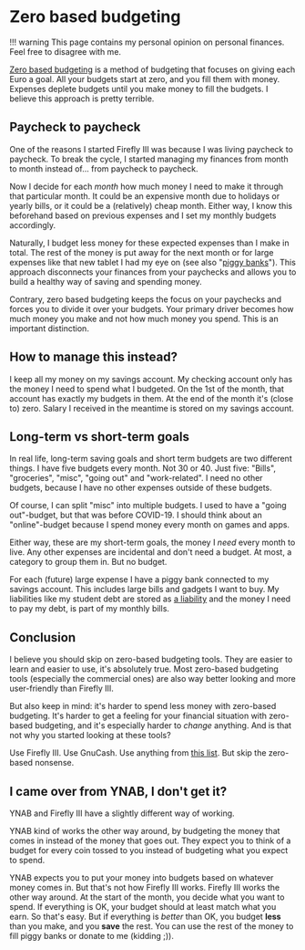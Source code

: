 # Zero based budgeting

!!! warning
    This page contains my personal opinion on personal finances. Feel free to disagree with me.

[Zero based budgeting](https://en.wikipedia.org/wiki/Zero-based_budgeting) is a method of budgeting that focuses on giving each Euro a goal. All your budgets start at zero, and you fill them with money. Expenses deplete budgets until you make money to fill the budgets. I believe this approach is pretty terrible.

## Paycheck to paycheck

One of the reasons I started Firefly III was because I was living paycheck to paycheck. To break the cycle, I started managing my finances from month to month instead of... from paycheck to paycheck.

Now I decide for each *month* how much money I need to make it through that particular month. It could be an expensive month due to holidays or yearly bills, or it could be a (relatively) cheap month. Either way, I know this beforehand based on previous expenses and I set my monthly budgets accordingly.

Naturally, I budget less money for these expected expenses than I make in total. The rest of the money is put away for the next month or for large expenses like that new tablet I had my eye on (see also "[piggy banks](../financial-concepts/piggies.md)"). This approach disconnects your finances from your paychecks and allows you to build a healthy way of saving and spending money.

Contrary, zero based budgeting keeps the focus on your paychecks and forces you to divide it over your budgets. Your primary driver becomes how much money you make and not how much money you spend. This is an important distinction.

## How to manage this instead?

I keep all my money on my savings account. My checking account only has the money I need to spend what I budgeted. On the 1st of the month, that account has exactly my budgets in them. At the end of the month it's (close to) zero. Salary I received in the meantime is stored on my savings account.

## Long-term vs short-term goals

In real life, long-term saving goals and short term budgets are two different things. I have five budgets every month. Not 30 or 40. Just five: "Bills", "groceries", "misc", "going out" and "work-related". I need no other budgets, because I have no other expenses outside of these budgets.

Of course, I can split "misc" into multiple budgets. I used to have a "going out"-budget, but that was before COVID-19. I should think about an "online"-budget because I spend money every month on games and apps.

Either way, these are my short-term goals, the money I *need* every month to live. Any other expenses are incidental and don't need a budget. At most, a category to group them in. But no budget.

For each (future) large expense I have a piggy bank connected to my savings account. This includes large bills and gadgets I want to buy. My liabilities like my student debt are stored as [a liability](../financial-concepts/liabilities.md) and the money I need to pay my debt, is part of my monthly bills.

## Conclusion

I believe you should skip on zero-based budgeting tools. They are easier to learn and easier to use, it's absolutely true. Most zero-based budgeting tools (especially the commercial ones) are also way better looking and more user-friendly than Firefly III.

But also keep in mind: it's harder to spend less money with zero-based budgeting. It's harder to get a feeling for your financial situation with zero-based budgeting, and it's especially harder to *change* anything. And is that not why you started looking at these tools?


Use Firefly III. Use GnuCash. Use anything from [this list](https://github.com/awesome-selfhosted/awesome-selfhosted#money-budgeting--management). But skip the zero-based nonsense. 

## I came over from YNAB, I don't get it?

YNAB and Firefly III have a slightly different way of working.

YNAB kind of works the other way around, by budgeting the money that comes in instead of the money that goes out. They expect you to think of a budget for every coin tossed to you instead of budgeting what you expect to spend.

YNAB expects you to put your money into budgets based on whatever money comes in. But that's not how Firefly III works. Firefly III works the other way around. At the start of the month, you decide what you want to spend. If everything is OK, your budget should at least match what you earn. So that's easy. But if everything is _better_ than OK, you budget **less** than you make, and you **save** the rest. You can use the rest of the money to fill piggy banks or donate to me (kidding ;)).
